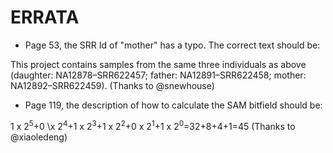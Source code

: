 # ERRATA

* Page 53, the SRR Id of "mother" has a typo. The correct text should be:

This project contains samples from the same three individuals as above (daughter: NA12878–SRR622457; father: NA12891–SRR622458; mother: NA12892–SRR622459). 
(Thanks to @snewhouse)


* Page 119, the description of how to calculate the SAM bitfield should be:

1 x 2<sup>5</sup>+0 \x 2<sup>4</sup>+1 x 2<sup>3</sup>+1 x 2<sup>2</sup>+0 x 2<sup>1</sup>+1 x 2<sup>0</sup>=32+8+4+1=45
(Thanks to @xiaoledeng)
